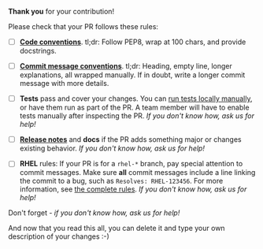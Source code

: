 **Thank you** for your contribution!

Please check that your PR follows these rules:

* [ ] [**Code conventions**](https://anaconda-installer.readthedocs.io/en/latest/contributing.html#code-conventions). tl;dr: Follow PEP8, wrap at 100 chars, and provide docstrings.

* [ ] [**Commit message conventions**](https://anaconda-installer.readthedocs.io/en/latest/developer/commit-log.html). tl;dr: Heading, empty line, longer explanations, all wrapped manually. If in doubt, write a longer commit message with more details.

* [ ] **Tests** pass and cover your changes. You can [run tests locally manually](https://anaconda-installer.readthedocs.io/en/latest/testing.html), or have them run as part of the PR. A team member will have to enable tests manually after inspecting the PR.
  *If you don't know how, ask us for help!*

* [ ] [**Release notes**](https://anaconda-installer.readthedocs.io/en/latest/contributing.html#release-notes) and **docs** if the PR adds something major or changes existing behavior.
  *If you don't know how, ask us for help!*

* [ ] **RHEL** rules: If your PR is for a `rhel-*` branch, pay special attention to commit messages. Make sure **all** commit messages include a line linking the commit to a bug, such as `Resolves: RHEL-123456`. For more information, see [the complete rules](https://anaconda-installer.readthedocs.io/en/latest/developer/commit-log.html).
  *If you don't know how, ask us for help!*

Don't forget - *if you don't know how, ask us for help!*

And now that you read this all, you can delete it and type your own description of your changes :-)
